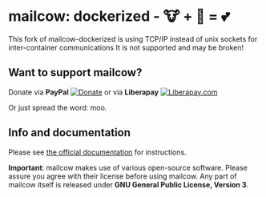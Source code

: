 # mailcow: dockerized - 🐮 + 🐋 = 💕

This fork of mailcow-dockerized is using TCP/IP instead of unix sockets for inter-container communications
It is not supported and may be broken!

## Want to support mailcow?

Donate via **PayPal** [![Donate](https://www.paypalobjects.com/en_US/i/btn/btn_donate_LG.gif)](https://www.paypal.com/cgi-bin/webscr?cmd=_s-xclick&hosted_button_id=JWBSYHF4SMC68) or via **Liberapay** [![Liberapay.com](https://mailcow.email/img/lp.png)](https://liberapay.com/mailcow)

Or just spread the word: moo.

## Info and documentation

Please see [the official documentation](https://mailcow.github.io/mailcow-dockerized-docs/) for instructions.

**Important**: mailcow makes use of various open-source software. Please assure you agree with their license before using mailcow.
Any part of mailcow itself is released under **GNU General Public License, Version 3**.
